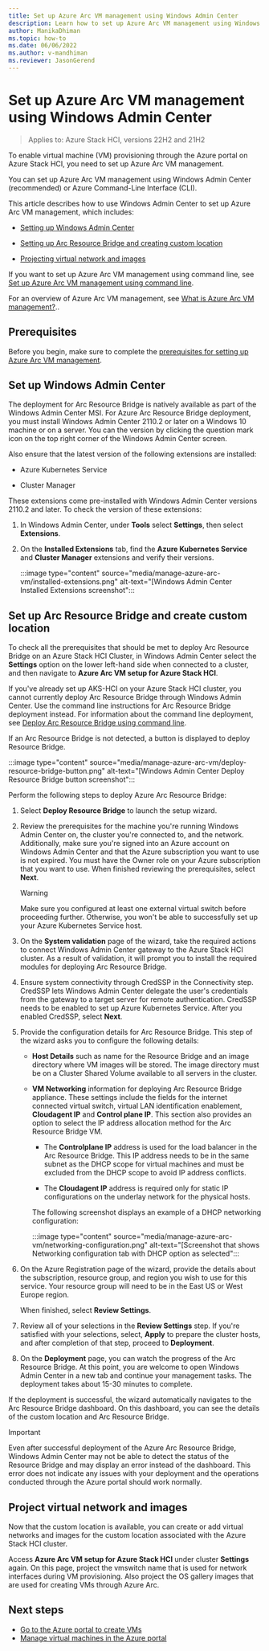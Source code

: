 ```yaml
---
title: Set up Azure Arc VM management using Windows Admin Center
description: Learn how to set up Azure Arc VM management using Windows Admin Center.
author: ManikaDhiman
ms.topic: how-to
ms.date: 06/06/2022
ms.author: v-mandhiman
ms.reviewer: JasonGerend
---
```


# Set up Azure Arc VM management using Windows Admin Center

> Applies to: Azure Stack HCI, versions 22H2 and 21H2

To enable virtual machine (VM) provisioning through the Azure portal on Azure Stack HCI, you need to set up Azure Arc VM management.

You can set up Azure Arc VM management using Windows Admin Center (recommended) or Azure Command-Line Interface (CLI).

This article describes how to use Windows Admin Center to set up Azure Arc VM management, which includes:

- [Setting up Windows Admin Center](#set-up-windows-admin-center)

- [Setting up Arc Resource Bridge and creating custom location](#set-up-arc-resource-bridge-and-create-custom-location)

- [Projecting virtual network and images](#project-virtual-network-and-images)

If you want to set up Azure Arc VM management using command line, see [Set up Azure Arc VM management using command line](deploy-arc-resource-bridge-using-command-line.md).

For an overview of Azure Arc VM management, see [What is Azure Arc VM management?](azure-arc-vm-management-overview.md)..

## Prerequisites

Before you begin, make sure to complete the [prerequisites for setting up Azure Arc VM management](azure-arc-vm-management-prerequisites.md).

## Set up Windows Admin Center

The deployment for Arc Resource Bridge is natively available as part of the Windows Admin Center MSI. For Azure Arc Resource Bridge deployment, you must install Windows Admin Center 2110.2 or later on a Windows 10 machine or on a server. You can the version by clicking the question mark icon on the top right corner of the Windows Admin Center screen.

Also ensure that the latest version of the following extensions are installed:

- Azure Kubernetes Service

- Cluster Manager

These extensions come pre-installed with Windows Admin Center versions 2110.2 and later. To check the version of these extensions:

1. In Windows Admin Center, under **Tools** select **Settings**, then select **Extensions**.
1. On the **Installed Extensions** tab, find the **Azure Kubernetes Service** and **Cluster Manager** extensions and verify their versions.

    :::image type="content" source="media/manage-azure-arc-vm/installed-extensions.png" alt-text="[Windows Admin Center Installed Extensions screenshot":::

## Set up Arc Resource Bridge and create custom location

To check all the prerequisites that should be met to deploy Arc Resource Bridge on an Azure Stack HCI Cluster, in Windows Admin Center select the **Settings** option on the lower left-hand side when connected to a cluster, and then navigate to **Azure Arc VM setup for Azure Stack HCI**.

If you've already set up AKS-HCI on your Azure Stack HCI cluster, you cannot currently deploy Arc Resource Bridge through Windows Admin Center. Use the command line instructions for Arc Resource Bridge deployment instead. For information about the command line deployment, see [Deploy Arc Resource Bridge using command line](deploy-arc-resource-bridge-using-command-line.md).

If an Arc Resource Bridge is not detected, a button is displayed to deploy Resource Bridge.

 :::image type="content" source="media/manage-azure-arc-vm/deploy-resource-bridge-button.png" alt-text="[Windows Admin Center Deploy Resource Bridge button screenshot":::

Perform the following steps to deploy Azure Arc Resource Bridge:

1. Select **Deploy Resource Bridge** to launch the setup wizard.

1. Review the prerequisites for the machine you're running Windows Admin Center on, the cluster you're connected to, and the network. Additionally, make sure you're signed into an Azure account on Windows Admin Center and that the Azure subscription you want to use is not expired. You must have the Owner role on your Azure subscription that you want to use. When finished reviewing the prerequisites, select **Next**.

    > [!WARNING]
    > Make sure you configured at least one external virtual switch before proceeding further. Otherwise, you won't be able to successfully set up your Azure Kubernetes Service host.

1. On the **System validation** page of the wizard, take the required actions to connect Windows Admin Center gateway to the Azure Stack HCI cluster. As a result of validation, it will prompt you to install the required modules for deploying Arc Resource Bridge.

1. Ensure system connectivity through CredSSP in the Connectivity step. CredSSP lets Windows Admin Center delegate the user's credentials from the gateway to a target server for remote authentication. CredSSP needs to be enabled to set up Azure Kubernetes Service. After you enabled CredSSP, select **Next**.

1. Provide the configuration details for Arc Resource Bridge. This step of the wizard asks you to configure the following details:

    - **Host Details** such as name for the Resource Bridge and an image directory where VM images will be stored. The image directory must be on a Cluster Shared Volume available to all servers in the cluster.

    - **VM Networking** information for deploying Arc Resource Bridge appliance. These settings include the fields for the internet connected virtual switch, virtual LAN identification enablement, **Cloudagent IP** and **Control plane IP**. This section also provides an option to select the IP address allocation method for the Arc Resource Bridge VM.
    
        - The **Controlplane IP** address is used for the load balancer in the Arc Resource Bridge. This IP address needs to be in the same subnet as the DHCP scope for virtual machines and must be excluded from the DHCP scope to avoid IP address conflicts.
        
        - The **Cloudagent IP** address is required only for static IP configurations on the underlay network for the physical hosts.

        The following screenshot displays an example of a DHCP networking configuration:

        :::image type="content" source="media/manage-azure-arc-vm/networking-configuration.png" alt-text="[Screenshot that shows Networking configuration tab with DHCP option as selected":::

1. On the Azure Registration page of the wizard, provide the details about the subscription, resource group, and region you wish to use for this service. Your resource group will need to be in the East US or West Europe region.

    When finished, select **Review Settings**.

1. Review all of your selections in the **Review Settings** step. If you're satisfied with your selections, select, **Apply** to prepare the cluster hosts, and after completion of that step, proceed to **Deployment**.

1. On the **Deployment** page, you can watch the progress of the Arc Resource Bridge. At this point, you are welcome to open Windows Admin Center in a new tab and continue your management tasks. The deployment takes about 15-30 minutes to complete.

If the deployment is successful, the wizard automatically navigates to the Arc Resource Bridge dashboard. On this dashboard, you can see the details of the custom location and Arc Resource Bridge.

> [!IMPORTANT]
> Even after successful deployment of the Azure Arc Resource Bridge, Windows Admin Center may not be able to detect the status of the Resource Bridge and may display an error instead of the dashboard. This error does not indicate any issues with your deployment and the operations conducted through the Azure portal should work normally.

## Project virtual network and images

Now that the custom location is available, you can create or add virtual networks and images for the custom location associated with the Azure Stack HCI cluster.

Access **Azure Arc VM setup for Azure Stack HCI** under cluster **Settings** again. On this page, project the vmswitch name that is used for network interfaces during VM provisioning. Also project the OS gallery images that are used for creating VMs through Azure Arc.

## Next steps

- [Go to the Azure portal to create VMs](https://portal.azure.com/#home)
- [Manage virtual machines in the Azure portal](manage-virtual-machines-in-azure-portal.md)